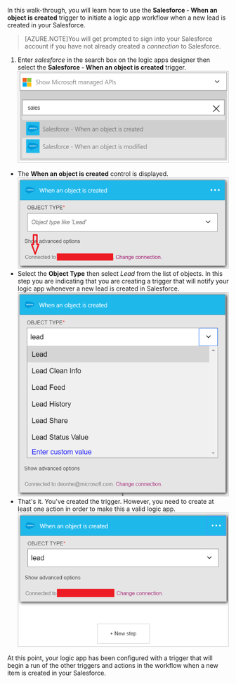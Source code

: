 In this walk-through, you will learn how to use the **Salesforce - When an object is created** trigger to initiate a logic app workflow when a new lead is created in your Salesforce.

>[AZURE.NOTE]You will get prompted to sign into your Salesforce account if you have not already created a *connection* to Salesforce.  

1. Enter *salesforce* in the search box on the logic apps designer then select the **Salesforce - When an object is created**  trigger.  
![Salesforce trigger image 1](./media/connectors-create-api-salesforce/trigger-1.png)   
- The **When an object is created** control is displayed.  
![Salesforce trigger image 2](./media/connectors-create-api-salesforce/trigger-2.png)   
- Select the **Object Type** then select *Lead* from the list of objects. In this step you are indicating that you are creating a trigger that will notify your logic app whenever a new lead is created in Salesforce.   
![Salesforce trigger image 3](./media/connectors-create-api-salesforce/trigger-3.png)   
- That's it. You've created the trigger. However, you need to create at least one action in order to make this a valid logic app.    
![Salesforce trigger image 4](./media/connectors-create-api-salesforce/trigger-4.png)   

At this point, your logic app has been configured with a trigger that will begin a run of the other triggers and actions in the workflow when a new item is created in your Salesforce.  

<!--HONumber=Oct16_HO2-->


